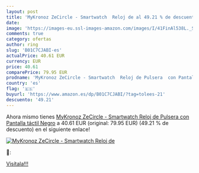 ```yaml
---
layout: post
title: 'MyKronoz ZeCircle - Smartwatch  Reloj de al 49.21 % de descuento'
date: 
image: 'https://images-eu.ssl-images-amazon.com/images/I/41FinAl538L._SL200_.jpg'
comments: true
category: ofertas
author: ring
slug: 'B01C7CJABI-es'
actualPrice: 40.61 EUR
currency: EUR
price: 40.61
comparePrice: 79.95 EUR
prodname: 'MyKronoz ZeCircle - Smartwatch  Reloj de Pulsera  con Pantalla táctil  Negro'
country: 'es'
flag: '🇪🇸'
buyurl: 'https://www.amazon.es/dp/B01C7CJABI/?tag=tolees-21'
descuento: '49.21'
---
```


Ahora mismo tienes [MyKronoz ZeCircle - Smartwatch  Reloj de Pulsera  con Pantalla táctil  Negro](https://www.amazon.es/dp/B01C7CJABI/?tag=tolees-21) a 40.61 EUR (original: 79.95 EUR) (49.21 %  de descuento) en el siguiente enlace!

[![MyKronoz ZeCircle - Smartwatch  Reloj de](https://images-eu.ssl-images-amazon.com/images/I/41FinAl538L._SL200_.jpg)](https://www.amazon.es/dp/B01C7CJABI/?tag=tolees-21)

🔎:


[Visítala!!!](https://www.amazon.es/dp/B01C7CJABI/?tag=tolees-21)
